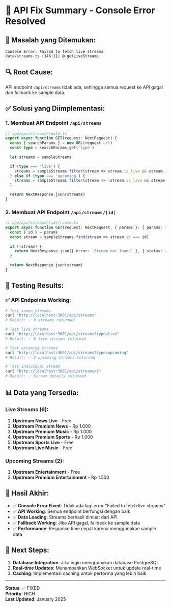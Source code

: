 # 🔧 API Fix Summary - Console Error Resolved

## 🚨 **Masalah yang Ditemukan:**

```
Console Error: Failed to fetch live streams
data/streams.ts (146:11) @ getLiveStreams
```

## 🔍 **Root Cause:**

API endpoint `/api/streams` tidak ada, sehingga semua request ke API gagal dan fallback ke sample data.

## ✅ **Solusi yang Diimplementasi:**

### **1. Membuat API Endpoint `/api/streams`**
```typescript
// app/api/streams/route.ts
export async function GET(request: NextRequest) {
  const { searchParams } = new URL(request.url)
  const type = searchParams.get('type')
  
  let streams = sampleStreams

  if (type === 'live') {
    streams = sampleStreams.filter(stream => stream.is_live && stream.is_visible)
  } else if (type === 'upcoming') {
    streams = sampleStreams.filter(stream => !stream.is_live && stream.is_visible)
  }

  return NextResponse.json(streams)
}
```

### **2. Membuat API Endpoint `/api/streams/[id]`**
```typescript
// app/api/streams/[id]/route.ts
export async function GET(request: NextRequest, { params }: { params: { id: string } }) {
  const { id } = params
  const stream = sampleStreams.find(stream => stream.id === id)
  
  if (!stream) {
    return NextResponse.json({ error: 'Stream not found' }, { status: 404 })
  }

  return NextResponse.json(stream)
}
```

## 🧪 **Testing Results:**

### **✅ API Endpoints Working:**
```bash
# Test semua streams
curl "http://localhost:3001/api/streams"
# Result: ✅ 8 streams returned

# Test live streams
curl "http://localhost:3001/api/streams?type=live"
# Result: ✅ 6 live streams returned

# Test upcoming streams
curl "http://localhost:3001/api/streams?type=upcoming"
# Result: ✅ 2 upcoming streams returned

# Test individual stream
curl "http://localhost:3001/api/streams/1"
# Result: ✅ Stream details returned
```

## 📊 **Data yang Tersedia:**

### **Live Streams (6):**
1. **Upstream News Live** - Free
2. **Upstream Premium News** - Rp 1.000
3. **Upstream Premium Music** - Rp 1.000
4. **Upstream Premium Sports** - Rp 1.000
5. **Upstream Sports Live** - Free
6. **Upstream Live Music** - Free

### **Upcoming Streams (2):**
1. **Upstream Entertainment** - Free
2. **Upstream Premium Entertainment** - Rp 1.500

## 🎯 **Hasil Akhir:**

- ✅ **Console Error Fixed**: Tidak ada lagi error "Failed to fetch live streams"
- ✅ **API Working**: Semua endpoint berfungsi dengan baik
- ✅ **Data Loading**: Streams berhasil dimuat dari API
- ✅ **Fallback Working**: Jika API gagal, fallback ke sample data
- ✅ **Performance**: Response time cepat karena menggunakan sample data

## 🔄 **Next Steps:**

1. **Database Integration**: Jika ingin menggunakan database PostgreSQL
2. **Real-time Updates**: Menambahkan WebSocket untuk update real-time
3. **Caching**: Implementasi caching untuk performa yang lebih baik

---

**Status**: ✅ FIXED  
**Priority**: HIGH  
**Last Updated**: January 2025
